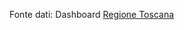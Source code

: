 Fonte dati: Dashboard [Regione Toscana](https://app.powerbi.com/view?r=eyJrIjoiZmM3ZjBmZGEtYTZlNy00NjA3LTllZmItODYyMTJmYjdkMjQyIiwidCI6ImNhNTUyYWI3LTk4ZmYtNDAwNy1iYjUxLTUwMjNjOWMwYjNhNCIsImMiOjl9&fbclid=IwAR2UOw8FqkTgDj3Dy3SotPikt7VN4qs1sfb409Liap7hSvfdP-RdYzOqmHY)
